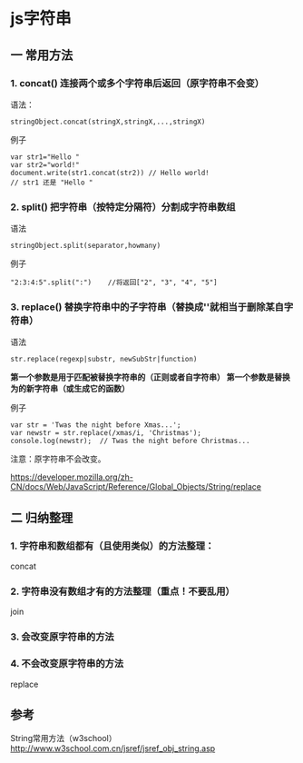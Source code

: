 # js字符串

## 一 常用方法
### 1. concat() 连接两个或多个字符串后返回（原字符串不会变）
语法：


```
stringObject.concat(stringX,stringX,...,stringX)
```

例子


```
var str1="Hello "
var str2="world!"
document.write(str1.concat(str2)) // Hello world!  
// str1 还是 "Hello "
```

### 2. split() 把字符串（按特定分隔符）分割成字符串数组
语法

```
stringObject.split(separator,howmany)
```

例子


```
"2:3:4:5".split(":")	//将返回["2", "3", "4", "5"]
```

### 3. replace()  替换字符串中的子字符串（替换成''就相当于删除某自字符串）

语法

```
str.replace(regexp|substr, newSubStr|function)
```

**第一个参数是用于匹配被替换字符串的（正则或者自字符串）
第一个参数是替换为的新字符串（或生成它的函数）**

例子
```
var str = 'Twas the night before Xmas...';
var newstr = str.replace(/xmas/i, 'Christmas');
console.log(newstr);  // Twas the night before Christmas...
```

注意：原字符串不会改变。

https://developer.mozilla.org/zh-CN/docs/Web/JavaScript/Reference/Global_Objects/String/replace



## 二 归纳整理
### 1. 字符串和数组都有（且使用类似）的方法整理：
concat

### 2. 字符串没有数组才有的方法整理（重点！不要乱用）
join

### 3. 会改变原字符串的方法

### 4. 不会改变原字符串的方法
replace

## 参考
String常用方法（w3school）
http://www.w3school.com.cn/jsref/jsref_obj_string.asp




